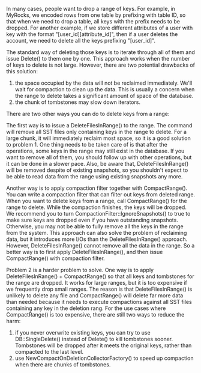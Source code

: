 In many cases, people want to drop a range of keys. For example, in MyRocks, we encoded rows from one table by prefixing with table ID, so that when we need to drop a table, all keys with the prefix needs to be dropped. For another example, if we store different attributes of a user with key with the format "[user_id][attribute_id]", then if a user deletes the account, we need to delete all the keys prefixing "[user_id]".

The standard way of deleting those keys is to iterate through all of them and issue Delete() to them one by one. This approach works when the number of keys to delete is not large. However, there are two potential drawbacks of this solution:

1. the space occupied by the data will not be reclaimed immediately. We'll wait for compaction to clean up the data. This is usually a concern when the range to delete takes a significant amount of space of the database.
2. the chunk of tombstones may slow down iterators.

There are two other ways you can do to delete keys from a range:

The first way is to issue a DeleteFilesInRange() to the range. The command will remove all SST files only containing keys in the range to delete. For a large chunk, it will immediately reclaim most space, so it is a good solution to problem 1. One thing needs to be taken care of is that after the operations, some keys in the range may still exist in the database. If you want to remove all of them, you should follow up with other operations, but it can be done in a slower pace. Also, be aware that, DeleteFilesInRange() will be removed despite of existing snapshots, so you shouldn't expect to be able to read data from the range using existing snapshots any more.

Another way is to apply compaction filter together with CompactRange(). You can write a compaction filter that can filter out keys from deleted range. When you want to delete keys from a range, call CompactRange() for the range to delete. While the compaction finishes, the keys will be dropped. We recommend you to turn CompactionFilter::IgnoreSnapshots() to true to make sure keys are dropped even if you have outstanding snapshots. Otherwise, you may not be able to fully remove all the keys in the range from the system. This approach can also solve the problem of reclaiming data, but it introduces more I/Os than the DeleteFilesInRange() approach. However, DeleteFilesInRange() cannot remove all the data in the range. So a better way is to first apply DeleteFilesInRange(), and then issue CompactRange() with compaction filter.

Problem 2 is a harder problem to solve. One way is to apply DeleteFilesInRange() + CompactRange() so that all keys and tombstones for the range are dropped. It works for large ranges, but it is too expensive if we frequently drop small ranges. The reason is that DeleteFilesInRange() is unlikely to delete any file and CompactRange() will delete far more data than needed because it needs to execute compactions against all SST files containing any key in the deletion rang. For the use cases where CompactRange() is too expensive, there are still two ways to reduce the harm:

1. if you never overwrite existing keys, you can try to use DB::SingleDelete() instead of Delete() to kill tombstones sooner. Tombstones will be dropped after it meets the original keys, rather than compacted to the last level.
2. use NewCompactOnDeletionCollectorFactory() to speed up compaction when there are chunks of tombstones.
